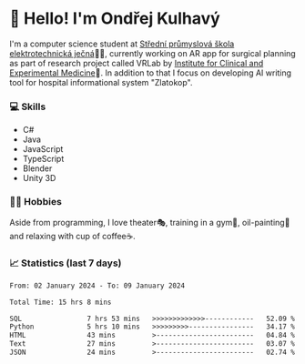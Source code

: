 # 👋 Hello! I'm Ondřej Kulhavý

I'm a computer science student at [Střední průmyslová škola elektrotechnická ječná](https://www.spsejecna.cz/)👨‍🎓, currently working on AR app for surgical planning as part of research project called VRLab by [Institute for Clinical and Experimental Medicine](https://www.ikem.cz/en/)🏥.
In addition to that I focus on developing AI writing tool for hospital informational system "Zlatokop".

### 💻 Skills
- C#
- Java
- JavaScript
- TypeScript
- Blender
- Unity 3D

### 🏋️‍♂️ Hobbies

Aside from programming, I love theater🎭, training in a gym💪, oil-painting🎨 and relaxing with cup of coffee☕.
### 📈 Statistics (last 7 days)
<!--START_SECTION:waka-->

```txt
From: 02 January 2024 - To: 09 January 2024

Total Time: 15 hrs 8 mins

SQL                7 hrs 53 mins   >>>>>>>>>>>>>------------   52.09 %
Python             5 hrs 10 mins   >>>>>>>>>----------------   34.17 %
HTML               43 mins         >------------------------   04.84 %
Text               27 mins         >------------------------   03.07 %
JSON               24 mins         >------------------------   02.74 %
```

<!--END_SECTION:waka-->



